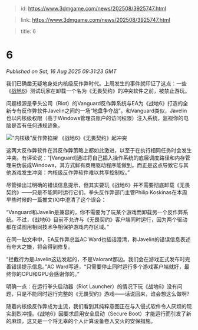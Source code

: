 > id: https://www.3dmgame.com/news/202508/3925747.html

> link: https://www.3dmgame.com/news/202508/3925747.html

> title: 6

# 6
_Published on Sat, 16 Aug 2025 09:31:23 GMT_

我们已确凿无疑地身处内核级反作弊时代。上周发生的事件就印证了这点：一些《[战地6](https://www.3dmgame.com/games/battlefield6/)》测试玩家在卸载一个名为《无畏契约》的冲突软件之前，被禁止游玩。

问题根源是拳头公司（Riot）的Vanguard反作弊系统与EA为《战地6》打造的全新专有反作弊软件Javelin之间的一场“地盘争夺战”。和Vanguard类似，Javelin也以内核级权限（高于Windows管理员账户的访问权限）注入系统，监视你的电脑是否有任何违规迹象。

![“内核级”反作弊掐架 《战地6》《无畏契约》起冲突](https://img.3dmgame.com/uploads/images/news/20250816/1755327241_807370.jpg)

这两大反作弊软件在其反作弊策略上都如此激进，以至于在执行相同任务时会发生冲突。有评论说：“\[Vanguard\]通过将自己插入操作系统的底层调度路径和内存管理来伪装成Windows，其方式鲜有商用驱动程序能做到。而正是这点导致它与其他游戏发生冲突：内核级反作弊软件难以共享控制权。”

尽管弹出过明确的错误信息提示，但其实要玩《战地6》并不需要彻底卸载《无畏契约》——只是不能同时运行它们。拳头反作弊部门主管Philip Koskinas在本周早些时候的一篇推文(X)中澄清了这个误会：

“Vanguard和Javelin是兼容的，你不需要为了玩某个游戏而卸载另一个反作弊系统。不过，《战地6》目前不允许与《无畏契约》客户端同时运行，因为两个驱动都在试图用相同技术争相保护游戏内存区域。”

在同一贴文串中，EA反作弊总监AC Ward也插话澄清，称Javelin的错误信息表述有夸大之嫌，将会得到修复。

“拦截行为是Javelin这边发起的，不是Valorant那边。我们会在游戏正式发布时完善错误提示信息。”AC Ward写道，“只需要停止同时运行多个游戏客户端就好，最终你的CPU和GPU会感谢你的。”

明确一点：在运行拳头启动器（Riot Launcher）的情况下玩《战地6》没有问题，只是不能同时运行完整的《无畏契约》游戏——话说回来，谁会想这么做啊?

随着内核级反作弊成为主流，我们看到其纯粹意图正在与入侵式软件令人厌烦的现实剧烈冲撞。《战地6》因要求启用安全启动（Secure Boot）才能运行而引发了新的麻烦，这又是一个将无辜的个人计算设备卷入交火的安保措施。
